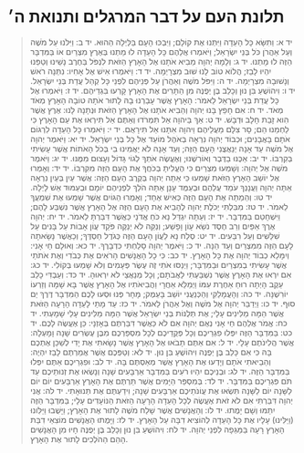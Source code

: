# תלונת העם על דבר המרגלים ותנואת ה׳

> יד א: וַתִּשָּׂא כָּל הָעֵדָה וַיִּתְּנוּ אֶת קוֹלָם; וַיִּבְכּוּ הָעָם בַּלַּיְלָה הַהוּא.
> יד ב: וַיִּלֹּנוּ עַל מֹשֶׁה וְעַל אַהֲרֹן כֹּל בְּנֵי יִשְׂרָאֵל; וַיֹּאמְרוּ אֲלֵהֶם כָּל הָעֵדָה לוּ מַתְנוּ בְּאֶרֶץ מִצְרַיִם אוֹ בַּמִּדְבָּר הַזֶּה לוּ מָתְנוּ.
> יד ג: וְלָמָה יְהוָה מֵבִיא אֹתָנוּ אֶל הָאָרֶץ הַזֹּאת לִנְפֹּל בַּחֶרֶב נָשֵׁינוּ וְטַפֵּנוּ יִהְיוּ לָבַז; הֲלוֹא טוֹב לָנוּ שׁוּב מִצְרָיְמָה.
> יד ד: וַיֹּאמְרוּ אִישׁ אֶל אָחִיו:  נִתְּנָה רֹאשׁ וְנָשׁוּבָה מִצְרָיְמָה.
> יד ה: וַיִּפֹּל מֹשֶׁה וְאַהֲרֹן עַל פְּנֵיהֶם לִפְנֵי כָּל קְהַל עֲדַת בְּנֵי יִשְׂרָאֵל.
> יד ו: וִיהוֹשֻׁעַ בִּן נוּן וְכָלֵב בֶּן יְפֻנֶּה מִן הַתָּרִים אֶת הָאָרֶץ קָרְעוּ בִּגְדֵיהֶם.
> יד ז: וַיֹּאמְרוּ אֶל כָּל עֲדַת בְּנֵי יִשְׂרָאֵל לֵאמֹר:  הָאָרֶץ אֲשֶׁר עָבַרְנוּ בָהּ לָתוּר אֹתָהּ טוֹבָה הָאָרֶץ מְאֹד מְאֹד.
> יד ח: אִם חָפֵץ בָּנוּ יְהוָה וְהֵבִיא אֹתָנוּ אֶל הָאָרֶץ הַזֹּאת וּנְתָנָהּ לָנוּ:  אֶרֶץ אֲשֶׁר הִוא זָבַת חָלָב וּדְבָשׁ.
> יד ט: אַךְ בַּיהוָה אַל תִּמְרֹדוּ וְאַתֶּם אַל תִּירְאוּ אֶת עַם הָאָרֶץ כִּי לַחְמֵנוּ הֵם; סָר צִלָּם מֵעֲלֵיהֶם וַיהוָה אִתָּנוּ אַל תִּירָאֻם.
> יד י: וַיֹּאמְרוּ כָּל הָעֵדָה לִרְגּוֹם אֹתָם בָּאֲבָנִים; וּכְבוֹד יְהוָה נִרְאָה בְּאֹהֶל מוֹעֵד אֶל כָּל בְּנֵי יִשְׂרָאֵל.
> יד יא: וַיֹּאמֶר יְהוָה אֶל מֹשֶׁה עַד אָנָה יְנַאֲצֻנִי הָעָם הַזֶּה; וְעַד אָנָה לֹא יַאֲמִינוּ בִי בְּכֹל הָאֹתוֹת אֲשֶׁר עָשִׂיתִי בְּקִרְבּוֹ.
> יד יב: אַכֶּנּוּ בַדֶּבֶר וְאוֹרִשֶׁנּוּ; וְאֶעֱשֶׂה אֹתְךָ לְגוֹי גָּדוֹל וְעָצוּם מִמֶּנּוּ.
> יד יג: וַיֹּאמֶר מֹשֶׁה אֶל יְהוָה:  וְשָׁמְעוּ מִצְרַיִם כִּי הֶעֱלִיתָ בְכֹחֲךָ אֶת הָעָם הַזֶּה מִקִּרְבּוֹ.
> יד יד: וְאָמְרוּ אֶל יוֹשֵׁב הָאָרֶץ הַזֹּאת שָׁמְעוּ כִּי אַתָּה יְהוָה בְּקֶרֶב הָעָם הַזֶּה:  אֲשֶׁר עַיִן בְּעַיִן נִרְאָה אַתָּה יְהוָה וַעֲנָנְךָ עֹמֵד עֲלֵהֶם וּבְעַמֻּד עָנָן אַתָּה הֹלֵךְ לִפְנֵיהֶם יוֹמָם וּבְעַמּוּד אֵשׁ לָיְלָה.
> יד טו: וְהֵמַתָּה אֶת הָעָם הַזֶּה כְּאִישׁ אֶחָד; וְאָמְרוּ הַגּוֹיִם אֲשֶׁר שָׁמְעוּ אֶת שִׁמְעֲךָ לֵאמֹר.
> יד טז: מִבִּלְתִּי יְכֹלֶת יְהוָה לְהָבִיא אֶת הָעָם הַזֶּה אֶל הָאָרֶץ אֲשֶׁר נִשְׁבַּע לָהֶם; וַיִּשְׁחָטֵם בַּמִּדְבָּר.
> יד יז: וְעַתָּה יִגְדַּל נָא כֹּחַ אֲדֹנָי כַּאֲשֶׁר דִּבַּרְתָּ לֵאמֹר.
> יד יח: יְהוָה אֶרֶךְ אַפַּיִם וְרַב חֶסֶד נֹשֵׂא עָוֹן וָפָשַׁע; וְנַקֵּה לֹא יְנַקֶּה פֹּקֵד עֲוֹן אָבוֹת עַל בָּנִים עַל שִׁלֵּשִׁים וְעַל רִבֵּעִים.
> יד יט: סְלַח נָא לַעֲוֹן הָעָם הַזֶּה כְּגֹדֶל חַסְדֶּךָ; וְכַאֲשֶׁר נָשָׂאתָה לָעָם הַזֶּה מִמִּצְרַיִם וְעַד הֵנָּה.
> יד כ: וַיֹּאמֶר יְהוָה סָלַחְתִּי כִּדְבָרֶךָ.
> יד כא: וְאוּלָם חַי אָנִי:  וְיִמָּלֵא כְבוֹד יְהוָה אֶת כָּל הָאָרֶץ.
> יד כב: כִּי כָל הָאֲנָשִׁים הָרֹאִים אֶת כְּבֹדִי וְאֶת אֹתֹתַי אֲשֶׁר עָשִׂיתִי בְמִצְרַיִם וּבַמִּדְבָּר; וַיְנַסּוּ אֹתִי זֶה עֶשֶׂר פְּעָמִים וְלֹא שָׁמְעוּ בְּקוֹלִי.
> יד כג: אִם יִרְאוּ אֶת הָאָרֶץ אֲשֶׁר נִשְׁבַּעְתִּי לַאֲבֹתָם; וְכָל מְנַאֲצַי לֹא יִרְאוּהָ.
> יד כד: וְעַבְדִּי כָלֵב עֵקֶב הָיְתָה רוּחַ אַחֶרֶת עִמּוֹ וַיְמַלֵּא אַחֲרָי וַהֲבִיאֹתִיו אֶל הָאָרֶץ אֲשֶׁר בָּא שָׁמָּה וְזַרְעוֹ יוֹרִשֶׁנָּה.
> יד כה: וְהָעֲמָלֵקִי וְהַכְּנַעֲנִי יוֹשֵׁב בָּעֵמֶק; מָחָר פְּנוּ וּסְעוּ לָכֶם הַמִּדְבָּר דֶּרֶךְ יַם סוּף.
> יד כו: וַיְדַבֵּר יְהוָה אֶל מֹשֶׁה וְאֶל אַהֲרֹן לֵאמֹר.
> יד כז: עַד מָתַי לָעֵדָה הָרָעָה הַזֹּאת אֲשֶׁר הֵמָּה מַלִּינִים עָלָי; אֶת תְּלֻנּוֹת בְּנֵי יִשְׂרָאֵל אֲשֶׁר הֵמָּה מַלִּינִים עָלַי שָׁמָעְתִּי.
> יד כח: אֱמֹר אֲלֵהֶם חַי אָנִי נְאֻם יְהוָה אִם לֹא כַּאֲשֶׁר דִּבַּרְתֶּם בְּאָזְנָי:  כֵּן אֶעֱשֶׂה לָכֶם.
> יד כט: בַּמִּדְבָּר הַזֶּה יִפְּלוּ פִגְרֵיכֶם וְכָל פְּקֻדֵיכֶם לְכָל מִסְפַּרְכֶם מִבֶּן עֶשְׂרִים שָׁנָה וָמָעְלָה:  אֲשֶׁר הֲלִינֹתֶם עָלָי.
> יד ל: אִם אַתֶּם תָּבֹאוּ אֶל הָאָרֶץ אֲשֶׁר נָשָׂאתִי אֶת יָדִי לְשַׁכֵּן אֶתְכֶם בָּהּ כִּי אִם כָּלֵב בֶּן יְפֻנֶּה וִיהוֹשֻׁעַ בִּן נוּן.
> יד לא: וְטַפְּכֶם אֲשֶׁר אֲמַרְתֶּם לָבַז יִהְיֶה:  וְהֵבֵיאתִי אֹתָם וְיָדְעוּ אֶת הָאָרֶץ אֲשֶׁר מְאַסְתֶּם בָּהּ.
> יד לב: וּפִגְרֵיכֶם אַתֶּם יִפְּלוּ בַּמִּדְבָּר הַזֶּה.
> יד לג: וּבְנֵיכֶם יִהְיוּ רֹעִים בַּמִּדְבָּר אַרְבָּעִים שָׁנָה וְנָשְׂאוּ אֶת זְנוּתֵיכֶם עַד תֹּם פִּגְרֵיכֶם בַּמִּדְבָּר.
> יד לד: בְּמִסְפַּר הַיָּמִים אֲשֶׁר תַּרְתֶּם אֶת הָאָרֶץ אַרְבָּעִים יוֹם יוֹם לַשָּׁנָה יוֹם לַשָּׁנָה תִּשְׂאוּ אֶת עֲוֹנֹתֵיכֶם אַרְבָּעִים שָׁנָה; וִידַעְתֶּם אֶת תְּנוּאָתִי.
> יד לה: אֲנִי יְהוָה דִּבַּרְתִּי אִם לֹא זֹאת אֶעֱשֶׂה לְכָל הָעֵדָה הָרָעָה הַזֹּאת הַנּוֹעָדִים עָלָי; בַּמִּדְבָּר הַזֶּה יִתַּמּוּ וְשָׁם יָמֻתוּ.
> יד לו: וְהָאֲנָשִׁים אֲשֶׁר שָׁלַח מֹשֶׁה לָתוּר אֶת הָאָרֶץ; וַיָּשֻׁבוּ וַיַּלִּונוּ (וַיַּלִּינוּ) עָלָיו אֶת כָּל הָעֵדָה לְהוֹצִיא דִבָּה עַל הָאָרֶץ.
> יד לז: וַיָּמֻתוּ הָאֲנָשִׁים מוֹצִאֵי דִבַּת הָאָרֶץ רָעָה בַּמַּגֵּפָה לִפְנֵי יְהוָה.
> יד לח: וִיהוֹשֻׁעַ בִּן נוּן וְכָלֵב בֶּן יְפֻנֶּה חָיוּ מִן הָאֲנָשִׁים הָהֵם הַהֹלְכִים לָתוּר אֶת הָאָרֶץ. 
 

